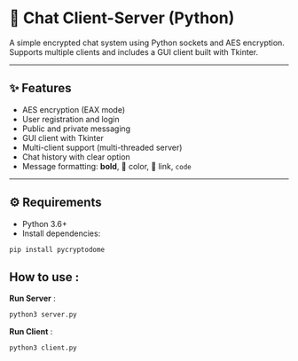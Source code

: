# 🔐 Chat Client-Server (Python)

A simple encrypted chat system using Python sockets and AES encryption. Supports multiple clients and includes a GUI client built with Tkinter.

---

## ✨ Features

- AES encryption (EAX mode)
- User registration and login
- Public and private messaging
- GUI client with Tkinter
- Multi-client support (multi-threaded server)
- Chat history with clear option
- Message formatting: **bold**, 🎨 color, 🔗 link, `code`

---

## ⚙️ Requirements

- Python 3.6+
- Install dependencies:

```bash
pip install pycryptodome
```

## How to use :
**Run Server** :
```bash
python3 server.py
```

**Run Client** :
```bash
python3 client.py
```
